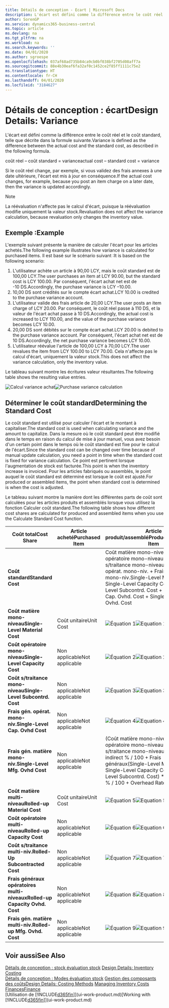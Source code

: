 ```yaml
---
title: Détails de conception - Ecart | Microsoft Docs
description: L'écart est défini comme la différence entre le coût réel et le coût standard, telle que décrite dans la formule suivante.
author: SorenGP
ms.service: dynamics365-business-central
ms.topic: article
ms.devlang: na
ms.tgt_pltfrm: na
ms.workload: na
ms.search.keywords: ''
ms.date: 04/01/2020
ms.author: sgroespe
ms.openlocfilehash: 037af68ad735b84ca9cb0bf038bf2705d08aff7a
ms.sourcegitcommit: 88e4b30eaf6fa32af0c1452ce2f85ff1111c75e2
ms.translationtype: HT
ms.contentlocale: fr-CH
ms.lasthandoff: 04/01/2020
ms.locfileid: "3184627"
---
```

# <a name="design-details-variance"></a><span data-ttu-id="2b8ea-103">Détails de conception : écart</span><span class="sxs-lookup"><span data-stu-id="2b8ea-103">Design Details: Variance</span></span>
<span data-ttu-id="2b8ea-104">L'écart est défini comme la différence entre le coût réel et le coût standard, telle que décrite dans la formule suivante.</span><span class="sxs-lookup"><span data-stu-id="2b8ea-104">Variance is defined as the difference between the actual cost and the standard cost, as described in the following formula.</span></span>  

 <span data-ttu-id="2b8ea-105">coût réel – coût standard = variance</span><span class="sxs-lookup"><span data-stu-id="2b8ea-105">actual cost – standard cost = variance</span></span>  

 <span data-ttu-id="2b8ea-106">Si le coût réel change, par exemple, si vous validez des frais annexes à une date ultérieure, l'écart est mis à jour en conséquence.</span><span class="sxs-lookup"><span data-stu-id="2b8ea-106">If the actual cost changes, for example, because you post an item charge on a later date, then the variance is updated accordingly.</span></span>  

> [!NOTE]  
>  <span data-ttu-id="2b8ea-107">La réévaluation n'affecte pas le calcul d'écart, puisque la réévaluation modifie uniquement la valeur stock.</span><span class="sxs-lookup"><span data-stu-id="2b8ea-107">Revaluation does not affect the variance calculation, because revaluation only changes the inventory value.</span></span>  

## <a name="example"></a><span data-ttu-id="2b8ea-108">Exemple :</span><span class="sxs-lookup"><span data-stu-id="2b8ea-108">Example</span></span>  
 <span data-ttu-id="2b8ea-109">L'exemple suivant présente la manière de calculer l'écart pour les articles achetés.</span><span class="sxs-lookup"><span data-stu-id="2b8ea-109">The following example illustrates how variance is calculated for purchased items.</span></span> <span data-ttu-id="2b8ea-110">Il est basé sur le scénario suivant :</span><span class="sxs-lookup"><span data-stu-id="2b8ea-110">It is based on the following scenario:</span></span>  

1.  <span data-ttu-id="2b8ea-111">L'utilisateur achète un article à 90,00 LCY, mais le coût standard est de 100,00 LCY.</span><span class="sxs-lookup"><span data-stu-id="2b8ea-111">The user purchases an item at LCY 90.00, but the standard cost is LCY 100.00.</span></span> <span data-ttu-id="2b8ea-112">Par conséquent, l'écart achat net est de -10 DS.</span><span class="sxs-lookup"><span data-stu-id="2b8ea-112">Accordingly, the purchase variance is LCY –10.00.</span></span>  
2.  <span data-ttu-id="2b8ea-113">10,00 DS sont crédités sur le compte écart achat.</span><span class="sxs-lookup"><span data-stu-id="2b8ea-113">LCY 10.00 is credited to the purchase variance account.</span></span>  
3.  <span data-ttu-id="2b8ea-114">L'utilisateur valide des frais article de 20,00 LCY.</span><span class="sxs-lookup"><span data-stu-id="2b8ea-114">The user posts an item charge of LCY 20.00.</span></span> <span data-ttu-id="2b8ea-115">Par conséquent, le coût réel passe à 110 DS, et la valeur de l'écart achat passe à 10 DS.</span><span class="sxs-lookup"><span data-stu-id="2b8ea-115">Accordingly, the actual cost is increased to LCY 110.00, and the value of the purchase variance becomes LCY 10.00.</span></span>  
4.  <span data-ttu-id="2b8ea-116">20,00 DS sont débités sur le compte écart achat.</span><span class="sxs-lookup"><span data-stu-id="2b8ea-116">LCY 20.00 is debited to the purchase variance account.</span></span> <span data-ttu-id="2b8ea-117">Par conséquent, l'écart achat net est de 10 DS.</span><span class="sxs-lookup"><span data-stu-id="2b8ea-117">Accordingly, the net purchase variance becomes LCY 10.00.</span></span>  
5.  <span data-ttu-id="2b8ea-118">L'utilisateur réévalue l'article de 100,00 LCY à 70,00 LCY.</span><span class="sxs-lookup"><span data-stu-id="2b8ea-118">The user revalues the item from LCY 100.00 to LCY 70.00.</span></span> <span data-ttu-id="2b8ea-119">Cela n'affecte pas le calcul d'écart, uniquement la valeur stock.</span><span class="sxs-lookup"><span data-stu-id="2b8ea-119">This does not affect the variance calculation, only the inventory value.</span></span>  

 <span data-ttu-id="2b8ea-120">Le tableau suivant montre les écritures valeur résultantes.</span><span class="sxs-lookup"><span data-stu-id="2b8ea-120">The following table shows the resulting value entries.</span></span>  

 <span data-ttu-id="2b8ea-121">![Calcul variance achat](media/design_details_inventory_costing_11_purchase_variance.png "Calcul variance achat")</span><span class="sxs-lookup"><span data-stu-id="2b8ea-121">![Purchase variance calculation](media/design_details_inventory_costing_11_purchase_variance.png "Purchase variance calculation")</span></span>  

## <a name="determining-the-standard-cost"></a><span data-ttu-id="2b8ea-122">Déterminer le coût standard</span><span class="sxs-lookup"><span data-stu-id="2b8ea-122">Determining the Standard Cost</span></span>  
 <span data-ttu-id="2b8ea-123">Le coût standard est utilisé pour calculer l'écart et le montant à capitaliser.</span><span class="sxs-lookup"><span data-stu-id="2b8ea-123">The standard cost is used when calculating variance and the amount to capitalize.</span></span> <span data-ttu-id="2b8ea-124">Dans la mesure où le coût standard peut être modifié dans le temps en raison du calcul de mise à jour manuel, vous avez besoin d'un certain point dans le temps où le coût standard est fixe pour le calcul de l'écart.</span><span class="sxs-lookup"><span data-stu-id="2b8ea-124">Since the standard cost can be changed over time because of manual update calculation, you need a point in time when the standard cost is fixed for variance calculation.</span></span> <span data-ttu-id="2b8ea-125">Ce point est pertinent lorsque l'augmentation de stock est facturée.</span><span class="sxs-lookup"><span data-stu-id="2b8ea-125">This point is when the inventory increase is invoiced.</span></span> <span data-ttu-id="2b8ea-126">Pour les articles fabriqués ou assemblés, le point auquel le coût standard est déterminé est lorsque le coût est ajusté.</span><span class="sxs-lookup"><span data-stu-id="2b8ea-126">For produced or assembled items, the point when standard cost is determined is when the cost is adjusted.</span></span>  

 <span data-ttu-id="2b8ea-127">Le tableau suivant montre la manière dont les différentes parts de coût sont calculées pour les articles produits et assemblés lorsque vous utilisez la fonction Calculer coût standard.</span><span class="sxs-lookup"><span data-stu-id="2b8ea-127">The following table shows how different cost shares are calculated for produced and assembled items when you use the Calculate Standard Cost function.</span></span>  

|<span data-ttu-id="2b8ea-128">Coût total</span><span class="sxs-lookup"><span data-stu-id="2b8ea-128">Cost Share</span></span>|<span data-ttu-id="2b8ea-129">Article acheté</span><span class="sxs-lookup"><span data-stu-id="2b8ea-129">Purchased Item</span></span>|<span data-ttu-id="2b8ea-130">Article produit/assemblé</span><span class="sxs-lookup"><span data-stu-id="2b8ea-130">Produced/Assembled Item</span></span>|  
|----------------|--------------------|------------------------------|  
|<span data-ttu-id="2b8ea-131">**Coût standard**</span><span class="sxs-lookup"><span data-stu-id="2b8ea-131">**Standard Cost**</span></span>||<span data-ttu-id="2b8ea-132">Coût matière mono-niveau + Coût opératoire mono-niveau + Coût s/traitance mono-niveau + Frais gén. opérat. mono-niv. + Frais gén. matière mono-niv.</span><span class="sxs-lookup"><span data-stu-id="2b8ea-132">Single-Level Material Cost + Single-Level Capacity Cost + Single-Level Subcontrd. Cost + Single-Level Cap. Ovhd. Cost + Single-Level Mfg. Ovhd. Cost</span></span>|  
|<span data-ttu-id="2b8ea-133">**Coût matière mono-niveau**</span><span class="sxs-lookup"><span data-stu-id="2b8ea-133">**Single-Level Material Cost**</span></span>|<span data-ttu-id="2b8ea-134">Coût unitaire</span><span class="sxs-lookup"><span data-stu-id="2b8ea-134">Unit Cost</span></span>|<span data-ttu-id="2b8ea-135">![Équation 1](media/design_details_inventory_costing_11_equation_1.png "Équation 1")</span><span class="sxs-lookup"><span data-stu-id="2b8ea-135">![Equation 1](media/design_details_inventory_costing_11_equation_1.png "Equation 1")</span></span>|  
|<span data-ttu-id="2b8ea-136">**Coût opératoire mono-niveau**</span><span class="sxs-lookup"><span data-stu-id="2b8ea-136">**Single-Level Capacity Cost**</span></span>|<span data-ttu-id="2b8ea-137">Non applicable</span><span class="sxs-lookup"><span data-stu-id="2b8ea-137">Not applicable</span></span>|<span data-ttu-id="2b8ea-138">![Équation 2](media/design_details_inventory_costing_11_equation_2.png "Équation 2")</span><span class="sxs-lookup"><span data-stu-id="2b8ea-138">![Equation 2](media/design_details_inventory_costing_11_equation_2.png "Equation 2")</span></span>|  
|<span data-ttu-id="2b8ea-139">**Coût s/traitance mono-niveau**</span><span class="sxs-lookup"><span data-stu-id="2b8ea-139">**Single-Level Subcontrd. Cost**</span></span>|<span data-ttu-id="2b8ea-140">Non applicable</span><span class="sxs-lookup"><span data-stu-id="2b8ea-140">Not applicable</span></span>|<span data-ttu-id="2b8ea-141">![Équation 3](media/design_details_inventory_costing_11_equation_3.png "Équation 3")</span><span class="sxs-lookup"><span data-stu-id="2b8ea-141">![Equation 3](media/design_details_inventory_costing_11_equation_3.png "Equation 3")</span></span>|  
|<span data-ttu-id="2b8ea-142">**Frais gén. opérat. mono-niv.**</span><span class="sxs-lookup"><span data-stu-id="2b8ea-142">**Single-Level Cap. Ovhd Cost**</span></span>|<span data-ttu-id="2b8ea-143">Non applicable</span><span class="sxs-lookup"><span data-stu-id="2b8ea-143">Not applicable</span></span>|<span data-ttu-id="2b8ea-144">![Équation 4](media/design_details_inventory_costing_11_equation_4.png "Équation 4")</span><span class="sxs-lookup"><span data-stu-id="2b8ea-144">![Equation 4](media/design_details_inventory_costing_11_equation_4.png "Equation 4")</span></span>|  
|<span data-ttu-id="2b8ea-145">**Frais gén. matière mono-niv.**</span><span class="sxs-lookup"><span data-stu-id="2b8ea-145">**Single-Level Mfg. Ovhd Cost**</span></span>|<span data-ttu-id="2b8ea-146">Non applicable</span><span class="sxs-lookup"><span data-stu-id="2b8ea-146">Not applicable</span></span>|<span data-ttu-id="2b8ea-147">(Coût matière mono-niveau + Coût opératoire mono-niveau + Coût s/traitance mono-niveau) \* Coût indirect % / 100 + Frais généraux</span><span class="sxs-lookup"><span data-stu-id="2b8ea-147">(Single-Level Material Cost + Single-Level Capacity Cost + Single-Level Subcontrd. Cost) \* Indirect Cost % / 100 + Overhead Rate</span></span>|  
|<span data-ttu-id="2b8ea-148">**Coût matière multi-niveau**</span><span class="sxs-lookup"><span data-stu-id="2b8ea-148">**Rolled-up Material Cost**</span></span>|<span data-ttu-id="2b8ea-149">Coût unitaire</span><span class="sxs-lookup"><span data-stu-id="2b8ea-149">Unit Cost</span></span>|<span data-ttu-id="2b8ea-150">![Équation 5](media/design_details_inventory_costing_11_equation_5.png "Équation 5")</span><span class="sxs-lookup"><span data-stu-id="2b8ea-150">![Equation 5](media/design_details_inventory_costing_11_equation_5.png "Equation 5")</span></span>|  
|<span data-ttu-id="2b8ea-151">**Coût opératoire multi-niveau**</span><span class="sxs-lookup"><span data-stu-id="2b8ea-151">**Rolled-up Capacity Cost**</span></span>|<span data-ttu-id="2b8ea-152">Non applicable</span><span class="sxs-lookup"><span data-stu-id="2b8ea-152">Not applicable</span></span>|<span data-ttu-id="2b8ea-153">![Équation 6](media/design_details_inventory_costing_11_equation_6.png "Équation 6")</span><span class="sxs-lookup"><span data-stu-id="2b8ea-153">![Equation 6](media/design_details_inventory_costing_11_equation_6.png "Equation 6")</span></span>|  
|<span data-ttu-id="2b8ea-154">**Coût s/traitance multi-niv.**</span><span class="sxs-lookup"><span data-stu-id="2b8ea-154">**Rolled-Up Subcontracted Cost**</span></span>|<span data-ttu-id="2b8ea-155">Non applicable</span><span class="sxs-lookup"><span data-stu-id="2b8ea-155">Not applicable</span></span>|<span data-ttu-id="2b8ea-156">![Équation 7](media/design_details_inventory_costing_11_equation_7.png "Équation 7")</span><span class="sxs-lookup"><span data-stu-id="2b8ea-156">![Equation 7](media/design_details_inventory_costing_11_equation_7.png "Equation 7")</span></span>|  
|<span data-ttu-id="2b8ea-157">**Frais généraux opératoires multi-niveaux**</span><span class="sxs-lookup"><span data-stu-id="2b8ea-157">**Rolled-up Capacity Ovhd. Cost**</span></span>|<span data-ttu-id="2b8ea-158">Non applicable</span><span class="sxs-lookup"><span data-stu-id="2b8ea-158">Not applicable</span></span>|<span data-ttu-id="2b8ea-159">![Équation 8](media/design_details_inventory_costing_11_equation_8.png "Équation 8")</span><span class="sxs-lookup"><span data-stu-id="2b8ea-159">![Equation 8](media/design_details_inventory_costing_11_equation_8.png "Equation 8")</span></span>|  
|<span data-ttu-id="2b8ea-160">**Frais gén. matière multi-niv.**</span><span class="sxs-lookup"><span data-stu-id="2b8ea-160">**Rolled-up Mfg. Ovhd. Cost**</span></span>|<span data-ttu-id="2b8ea-161">Non applicable</span><span class="sxs-lookup"><span data-stu-id="2b8ea-161">Not applicable</span></span>|<span data-ttu-id="2b8ea-162">![Équation 9](media/design_details_inventory_costing_11_equation_9.png "Équation 9")</span><span class="sxs-lookup"><span data-stu-id="2b8ea-162">![Equation 9](media/design_details_inventory_costing_11_equation_9.png "Equation 9")</span></span>|  

## <a name="see-also"></a><span data-ttu-id="2b8ea-163">Voir aussi</span><span class="sxs-lookup"><span data-stu-id="2b8ea-163">See Also</span></span>  
 <span data-ttu-id="2b8ea-164">[Détails de conception : stock évaluation stock](design-details-inventory-costing.md) </span><span class="sxs-lookup"><span data-stu-id="2b8ea-164">[Design Details: Inventory Costing](design-details-inventory-costing.md) </span></span>  
 <span data-ttu-id="2b8ea-165">[Détails de conception : Modes évaluation stock](design-details-costing-methods.md) [Gestion des composants des coûts](finance-manage-inventory-costs.md)</span><span class="sxs-lookup"><span data-stu-id="2b8ea-165">[Design Details: Costing Methods](design-details-costing-methods.md) [Managing Inventory Costs](finance-manage-inventory-costs.md)</span></span>  
 [<span data-ttu-id="2b8ea-166">Finances</span><span class="sxs-lookup"><span data-stu-id="2b8ea-166">Finance</span></span>](finance.md)  
 <span data-ttu-id="2b8ea-167">[Utilisation de [!INCLUDE[d365fin](includes/d365fin_md.md)]](ui-work-product.md)</span><span class="sxs-lookup"><span data-stu-id="2b8ea-167">[Working with [!INCLUDE[d365fin](includes/d365fin_md.md)]](ui-work-product.md)</span></span>
